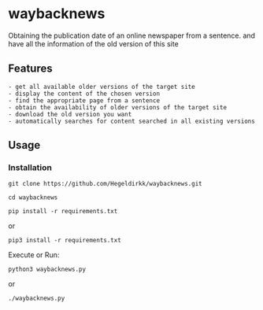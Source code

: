 # waybacknews
Obtaining the publication date of an online newspaper from a sentence. and have all the information of the old version of this site

## Features
	- get all available older versions of the target site
	- display the content of the chosen version
	- find the appropriate page from a sentence
	- obtain the availability of older versions of the target site
	- download the old version you want
	- automatically searches for content searched in all existing versions

## Usage

### Installation

```
git clone https://github.com/Hegeldirkk/waybacknews.git
```

```
cd waybacknews
```

```
pip install -r requirements.txt
```

or

```
pip3 install -r requirements.txt
```

Execute or Run:
```
python3 waybacknews.py
```

or

```
./waybacknews.py
```
